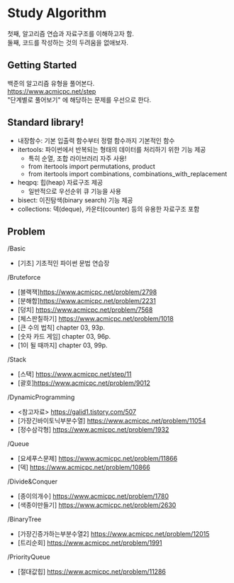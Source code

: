 # Study Algorithm

첫째, 알고리즘 연습과 자료구조를 이해하고자 함. <br>
둘째, 코드를 작성하는 것의 두려움을 없애보자. <br>

## Getting Started

백준의 알고리즘 유형을 풀어본다. <br>
https://www.acmicpc.net/step  <br>
"단계별로 풀어보기" 에 해당하는 문제를 우선으로 한다. <br>

## Standard library!
- 내장함수: 기본 입출력 함수부터 정렬 함수까지 기본적인 함수
- itertools: 파이썬에서 반복되는 형태의 데이터를 처리하기 위한 기능 제공
  - 특히 순열, 조합 라이브러리 자주 사용!
  - from itertools import permutations, product
  - from itertools import combinations, combinations_with_replacement
- heqpq: 힙(heap) 자료구조 제공
  - 일반적으로 우선순위 큐 기능을 사용
- bisect: 이진탐색(binary search) 기능 제공
- collections: 덱(deque), 카운터(counter) 등의 유용한 자료구조 포함

## Problem
/Basic <br>
- [기초] 기초적인 파이썬 문법 연습장

/Bruteforce <br>
- [블랙잭]https://www.acmicpc.net/problem/2798 <br>
- [분해합]https://www.acmicpc.net/problem/2231 <br>
- [덩치] https://www.acmicpc.net/problem/7568 <br>
- [체스판칠하기] https://www.acmicpc.net/problem/1018 <br>
- [큰 수의 법칙] chapter 03, 93p. <br>
- [숫자 카드 게임] chapter 03, 96p. <br>
- [1이 될 때까지] chapter 03, 99p. <br>

/Stack <br>
- [스택] https://www.acmicpc.net/step/11 <br>
- [괄호]https://www.acmicpc.net/problem/9012 <br>

/DynamicProgramming <br>
- <참고자료> https://galid1.tistory.com/507 <br>
- [가장긴바이토닉부분수열] https://www.acmicpc.net/problem/11054 <br>
- [정수삼각형] https://www.acmicpc.net/problem/1932 <br>


/Queue <br>
- [요세푸스문제] https://www.acmicpc.net/problem/11866 <br>
- [덱] https://www.acmicpc.net/problem/10866 <br>

/Divide&Conquer <br>
- [종이의개수] https://www.acmicpc.net/problem/1780 <br>
- [색종이만들기] https://www.acmicpc.net/problem/2630 <br>

/BinaryTree <br>
- [가장긴증가하는부분수열2] https://www.acmicpc.net/problem/12015 <br>
- [트리순회] https://www.acmicpc.net/problem/1991

/PriorityQueue <br>
- [절대값힙] https://www.acmicpc.net/problem/11286 <br>